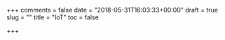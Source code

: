 +++
comments = false
date = "2018-05-31T16:03:33+00:00"
draft = true
slug = ""
title = "IoT"
toc = false

+++
